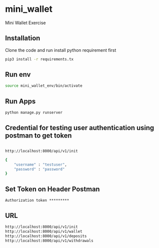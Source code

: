 # mini_wallet
Mini Wallet Exercise

## Installation

Clone the code and run install python requirement first

```bash
pip3 install -r requirements.tx
```

## Run env
``` bash
source mini_wallet_env/bin/activate
```

## Run Apps
```
python manage.py runserver
```

## Credential for testing user authentication using postman to get token

```bash

http://localhost:8000/api/v1/init

{
	"username" : "testuser",
	"password" : "password"
}
```

## Set Token on Header Postman

```
Authorization token *********
```

## URL

```bash
http://localhost:8000/api/v1/init
http://localhost:8000/api/v1/wallet
http://localhost:8000/api/v1/deposits
http://localhost:8000/api/v1/withdrawals
```
